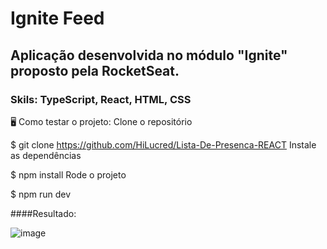 # Ignite Feed
## Aplicação desenvolvida no módulo "Ignite" proposto pela RocketSeat.
### Skils: TypeScript, React, HTML, CSS

🖥 Como testar o projeto:
Clone o repositório

$ git clone https://github.com/HiLucred/Lista-De-Presenca-REACT
Instale as dependências

$ npm install
Rode o projeto

$ npm run dev

####Resultado:

![image](https://user-images.githubusercontent.com/90939916/191815306-ee9bf7bb-100d-4c2b-bef9-bdc966bcb573.png)
